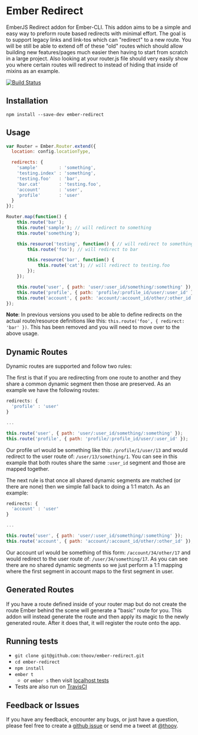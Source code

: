 # Ember Redirect

EmberJS Redirect addon for Ember-CLI. This addon aims to be a simple and easy way to preform route based redirects with minimal effort. The goal is to support legacy links and link-tos which can "redirect" to a new route. You will be still be able to extend off of these "old" routes which should allow building new features/pages much easier then having to start from scratch in a large project. Also looking at your router.js file should very easily show you where certain routes will redirect to instead of hiding that inside of mixins as an example.

[![Build Status](https://travis-ci.org/thoov/ember-redirect.svg?branch=master)](https://travis-ci.org/thoov/ember-redirect)

## Installation ##

`npm install --save-dev ember-redirect`

## Usage ##

```js
var Router = Ember.Router.extend({
  location: config.locationType,

  redirects: {
    'sample'        : 'something',
    'testing.index' : 'something',
    'testing.foo'   : 'bar',
    'bar.cat'       : 'testing.foo',
    'account'       : 'user',
    'profile'       : 'user'
  }
});

Router.map(function() {
    this.route('bar');
    this.route('sample'); // will redirect to something
    this.route('something');

    this.resource('testing', function() { // will redirect to something
        this.route('foo'); // will redirect to bar

        this.resource('bar', function() {
            this.route('cat'); // will redirect to testing.foo
        });
    });

    this.route('user', { path: 'user/:user_id/something/:something' });
    this.route('profile', { path: 'profile/:profile_id/user/:user_id' }); // will redirect to user
    this.route('account', { path: 'account/:account_id/other/:other_id' }); // will redirect to user
});
```

**Note**: In previous versions you used to be able to define redirects on the actual route/resource definitions like this:
`this.route('foo', { redirect: 'bar' })`. This has been removed and you will need to move over to the above usage.

## Dynamic Routes ##

Dynamic routes are supported and follow two rules:

The first is that if you are redirecting from one route to another and they share a common
dynamic segment then those are preserved. As an example we have the following routes:

```js
redirects: {
  'profile' : 'user'
}

...

this.route('user', { path: 'user/:user_id/something/:something' });
this.route('profile', { path: 'profile/:profile_id/user/:user_id' });
```

Our profile url would be something like this: `/profile/1/user/13` and would redirect to
the user route of: `/user/13/something/1`. You can see in this example that both routes
share the same `:user_id` segment and those are mapped together.

The next rule is that once all shared dynamic segments are matched (or there are none) then
we simple fall back to doing a 1:1 match. As an example:

```js
redirects: {
  'account' : 'user'
}

...

this.route('user', { path: 'user/:user_id/something/:something' });
this.route('account', { path: 'account/:account_id/other/:other_id' });
```

Our account url would be something of this form: `/account/34/other/17` and would
redirect to the user route of: `/user/34/something/17`. As you can see there are no
shared dynamic segments so we just perform a 1:1 mapping where the first segment in account
maps to the first segment in user.

## Generated Routes ##

If you have a route defined inside of your router map but do not create the route Ember behind the scene will generate a "basic" route
for you. This addon will instead generate the route and then apply its magic to the newly generated route. After it does
that, it will register the route onto the app.

## Running tests ##

* `git clone git@github.com:thoov/ember-redirect.git`
* `cd ember-redirect`
* `npm install`
* `ember t`
  * or `ember s` then visit [localhost tests](http://localhost:4200/tests)
* Tests are also run on [TravisCI](https://travis-ci.org/thoov/ember-redirect)

## Feedback or Issues ##

If you have any feedback, encounter any bugs, or just have a question, please feel free to create a [github issue](https://github.com/thoov/ember-redirect/issues/new) or send me a tweet at [@thoov](https://twitter.com/thoov).

